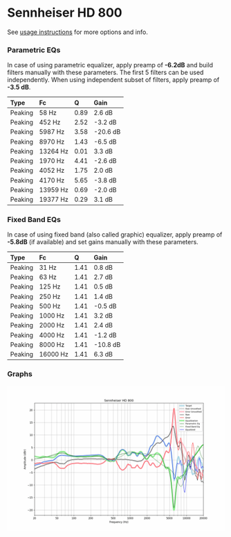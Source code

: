 # Sennheiser HD 800
See [usage instructions](https://github.com/jaakkopasanen/AutoEq#usage) for more options and info.

### Parametric EQs
In case of using parametric equalizer, apply preamp of **-6.2dB** and build filters manually
with these parameters. The first 5 filters can be used independently.
When using independent subset of filters, apply preamp of **-3.5 dB**.

| Type    | Fc       |    Q | Gain     |
|:--------|:---------|:-----|:---------|
| Peaking | 58 Hz    | 0.89 | 2.6 dB   |
| Peaking | 452 Hz   | 2.52 | -3.2 dB  |
| Peaking | 5987 Hz  | 3.58 | -20.6 dB |
| Peaking | 8970 Hz  | 1.43 | -6.5 dB  |
| Peaking | 13264 Hz | 0.01 | 3.3 dB   |
| Peaking | 1970 Hz  | 4.41 | -2.6 dB  |
| Peaking | 4052 Hz  | 1.75 | 2.0 dB   |
| Peaking | 4170 Hz  | 5.65 | -3.8 dB  |
| Peaking | 13959 Hz | 0.69 | -2.0 dB  |
| Peaking | 19377 Hz | 0.29 | 3.1 dB   |

### Fixed Band EQs
In case of using fixed band (also called graphic) equalizer, apply preamp of **-5.8dB**
(if available) and set gains manually with these parameters.

| Type    | Fc       |    Q | Gain     |
|:--------|:---------|:-----|:---------|
| Peaking | 31 Hz    | 1.41 | 0.8 dB   |
| Peaking | 63 Hz    | 1.41 | 2.7 dB   |
| Peaking | 125 Hz   | 1.41 | 0.5 dB   |
| Peaking | 250 Hz   | 1.41 | 1.4 dB   |
| Peaking | 500 Hz   | 1.41 | -0.5 dB  |
| Peaking | 1000 Hz  | 1.41 | 3.2 dB   |
| Peaking | 2000 Hz  | 1.41 | 2.4 dB   |
| Peaking | 4000 Hz  | 1.41 | -1.2 dB  |
| Peaking | 8000 Hz  | 1.41 | -10.8 dB |
| Peaking | 16000 Hz | 1.41 | 6.3 dB   |

### Graphs
![](./Sennheiser%20HD%20800.png)
